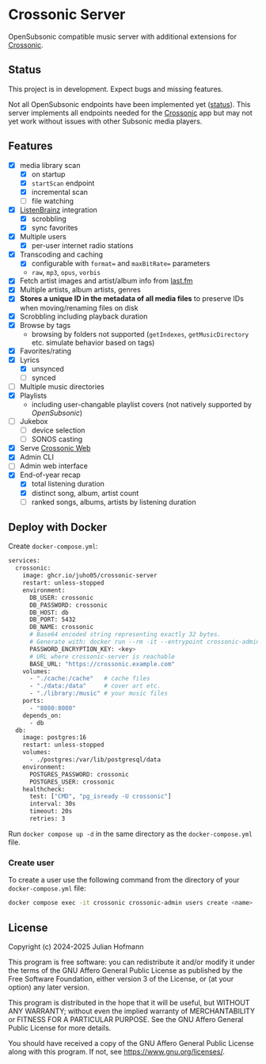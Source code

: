 # Crossonic Server

OpenSubsonic compatible music server with additional extensions for [Crossonic](https://github.com/juho05/crossonic).

## Status

This project is in development. Expect bugs and missing features.

Not all OpenSubsonic endpoints have been implemented yet ([status](./supported_endpoints.md)).
This server implements all endpoints needed for the [Crossonic](https://github.com/juho05/crossonic) app but may not yet work without issues with
other Subsonic media players.

## Features

- [x] media library scan
  - [x] on startup
  - [x] `startScan` endpoint
  - [x] incremental scan
  - [ ] file watching
- [x] [ListenBrainz](https://listenbrainz.org) integration
  - [x] scrobbling
  - [x] sync favorites
- [x] Multiple users
  - [x] per-user internet radio stations
- [x] Transcoding and caching
  - [x] configurable with `format=` and `maxBitRate=` parameters
  - `raw`, `mp3`, `opus`, `vorbis`
- [x] Fetch artist images and artist/album info from [last.fm](https://last.fm)
- [x] Multiple artists, album artists, genres
- [x] **Stores a unique ID in the metadata of all media files** to preserve IDs when moving/renaming files on disk
- [x] Scrobbling including playback duration
- [x] Browse by tags
  - browsing by folders not supported (`getIndexes`, `getMusicDirectory` etc. simulate behavior based on tags)
- [x] Favorites/rating
- [x] Lyrics
  - [x] unsynced
  - [ ] synced
- [ ] Multiple music directories
- [x] Playlists
  - including user-changable playlist covers (not natively supported by *OpenSubsonic*)
- [ ] Jukebox
  - [ ] device selection
  - [ ] SONOS casting
- [x] Serve [Crossonic Web](https://github.com/juho05/crossonic#web)
- [x] Admin CLI
- [ ] Admin web interface
- [x] End-of-year recap
  - [x] total listening duration
  - [x] distinct song, album, artist count
  - [ ] ranked songs, albums, artists by listening duration

## Deploy with Docker

Create `docker-compose.yml`:
```bash
services:
  crossonic:
    image: ghcr.io/juho05/crossonic-server
    restart: unless-stopped
    environment:
      DB_USER: crossonic
      DB_PASSWORD: crossonic
      DB_HOST: db
      DB_PORT: 5432
      DB_NAME: crossonic
      # Base64 encoded string representing exactly 32 bytes.
      # Generate with: docker run --rm -it --entrypoint crossonic-admin ghcr.io/juho05/crossonic-server gen-encryption-key
      PASSWORD_ENCRYPTION_KEY: <key>
      # URL where crossonic-server is reachable
      BASE_URL: "https://crossonic.example.com"
    volumes:
      - "./cache:/cache"   # cache files
      - "./data:/data"     # cover art etc.
      - "./library:/music" # your music files
    ports:
      - "8080:8080"
    depends_on:
      - db
  db:
    image: postgres:16
    restart: unless-stopped
    volumes:
      - ./postgres:/var/lib/postgresql/data
    environment:
      POSTGRES_PASSWORD: crossonic
      POSTGRES_USER: crossonic
    healthcheck:
      test: ["CMD", "pg_isready -U crossonic"]
      interval: 30s
      timeout: 20s
      retries: 3
```

Run `docker compose up -d` in the same directory as the `docker-compose.yml` file.

### Create user

To create a user use the following command from the directory of your `docker-compose.yml` file:

```bash
docker compose exec -it crossonic crossonic-admin users create <name>
```

## License

Copyright (c) 2024-2025 Julian Hofmann

This program is free software: you can redistribute it and/or modify
it under the terms of the GNU Affero General Public License as published
by the Free Software Foundation, either version 3 of the License, or
(at your option) any later version.

This program is distributed in the hope that it will be useful,
but WITHOUT ANY WARRANTY; without even the implied warranty of
MERCHANTABILITY or FITNESS FOR A PARTICULAR PURPOSE.  See the
GNU Affero General Public License for more details.

You should have received a copy of the GNU Affero General Public License
along with this program.  If not, see <https://www.gnu.org/licenses/>.
